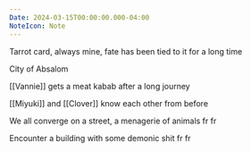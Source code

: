 ```yaml
---
Date: 2024-03-15T00:00:00.000-04:00
NoteIcon: Note
---
```

Tarrot card, always mine, fate has been tied to it for a long time

City of Absalom

[[Vannie]] gets a meat kabab after a long journey

[[Miyuki]] and [[Clover]] know each other from before

We all converge on a street, a menagerie of animals fr fr

Encounter a building with some demonic shit fr fr
